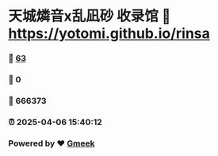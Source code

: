 # 天城燐音x乱凪砂 收录馆 :link: https://yotomi.github.io/rinsa 
### :page_facing_up: [63](https://yotomi.github.io/rinsa/tag.html) 
### :speech_balloon: 0 
### :hibiscus: 666373 
### :alarm_clock: 2025-04-06 15:40:12 
### Powered by :heart: [Gmeek](https://github.com/Meekdai/Gmeek)
